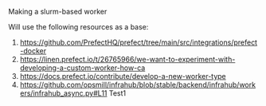 Making a slurm-based worker

Will use the following resources as a base:

1. https://github.com/PrefectHQ/prefect/tree/main/src/integrations/prefect-docker
2. https://linen.prefect.io/t/26765966/we-want-to-experiment-with-developing-a-custom-worker-how-ca
3. https://docs.prefect.io/contribute/develop-a-new-worker-type
4. https://github.com/opsmill/infrahub/blob/stable/backend/infrahub/workers/infrahub_async.py#L11
Test1